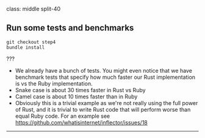 class: middle split-40
## Run some tests and benchmarks

```shell
git checkout step4
bundle install
```

???

- We already have a bunch of tests. You might even notice that we have benchmark
  tests that specify how much faster our Rust implementation is vs the Ruby
  implementation.
- Snake case is about 30 times faster in Rust vs Ruby
- Camel case is about 10 times faster than in Ruby
- Obviously this is a trivial example as we're not really using the full power
  of Rust, and it is trivial to write Rust code that will perform worse than
  equal Ruby code. For an example see https://github.com/whatisinternet/inflector/issues/18
---
